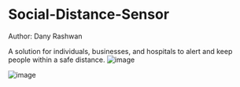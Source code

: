 # Social-Distance-Sensor
Author: Dany Rashwan

A solution for individuals, businesses, and hospitals to alert and keep people within a safe distance. 
![image](https://github.com/dannirash/Social-Distance-Sensor/assets/61055337/722036e3-9a35-4d16-a8a4-94da219bee65)

![image](https://github.com/dannirash/Social-Distance-Sensor/assets/61055337/f8bfa0cb-b1df-4f69-a3be-d82881798b6c)

